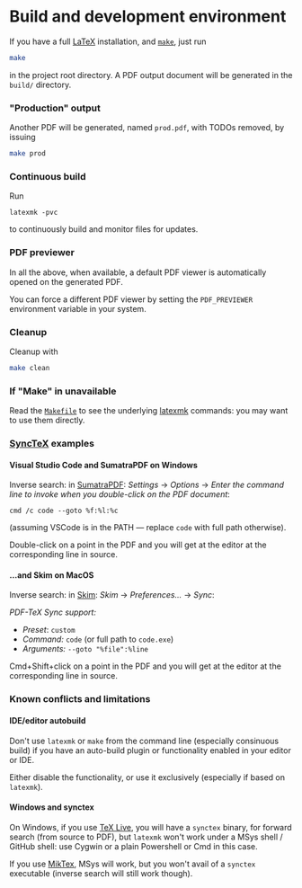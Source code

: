 # Build and development environment

If you have a full [LaTeX](https://www.latex-project.org/) installation,
and [`make`](https://www.gnu.org/software/make/), just run
```bash
make
```
in the project root directory.
A PDF output document will be generated in the `build/` directory.

### "Production" output

Another PDF will be generated, named `prod.pdf`, with TODOs removed, by issuing
```bash
make prod
```

### Continuous build

Run
```
latexmk -pvc
```
to continuously build and monitor files for updates.

### PDF previewer

In all the above, when available, a default PDF viewer is automatically opened on the generated PDF.

You can force a different PDF viewer by setting the `PDF_PREVIEWER` environment variable in your system.


### Cleanup
Cleanup with
```bash
make clean
```

### If "Make" in unavailable

Read the [`Makefile`](Makefile) to see the underlying [latexmk](https://www.ctan.org/pkg/latexmk/) commands:
you may want to use them directly.

### [SyncTeX](https://www.tug.org/TUGboat/tb29-3/tb93laurens.pdf) examples

#### Visual Studio Code and SumatraPDF on Windows

Inverse search: in [SumatraPDF](https://www.sumatrapdfreader.org/free-pdf-reader.html):
*Settings* -> *Options* -> *Enter the command line to invoke when you double-click on the PDF document*:
```
cmd /c code --goto %f:%l:%c
```
(assuming VSCode is in the PATH &mdash; replace `code` with full path otherwise).

Double-click on a point in the PDF and you will get at the editor at the corresponding line in source.

#### ...and Skim on MacOS

Inverse search: in [Skim](http://skim-app.sourceforge.net):
*Skim* -> *Preferences...* -> *Sync*:

*PDF-TeX Sync support:*

* *Preset*: `custom`
* *Command:* `code` (or full path to `code.exe`)
* *Arguments:* `--goto "%file":%line`

Cmd+Shift+click on a point in the PDF and you will get at the editor at the corresponding line in source.

### Known conflicts and limitations

#### IDE/editor autobuild

Don't use `latexmk` or `make` from the command line
(especially consinuous build)
if you have an auto-build plugin or functionality
enabled in your editor or IDE.

Either disable the functionality, or use it exclusively (especially if based on `latexmk`).

#### Windows and synctex

On Windows, if you use [TeX Live](https://www.tug.org/texlive/),
you will have a `synctex` binary, for forward search
(from source to PDF), but `latexmk` won't work under a MSys shell / GitHub shell:
use Cygwin or a plain Powershell or Cmd in this case.

If you use [MikTex](https://miktex.org/about), MSys will work,
but you won't avail of a `synctex` executable (inverse search will still work though).
